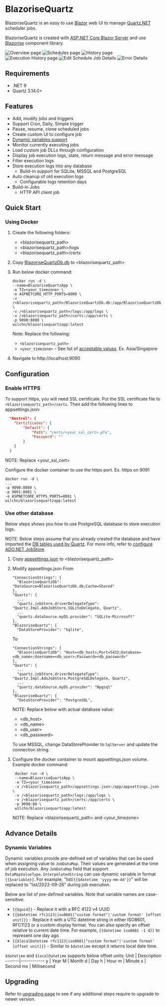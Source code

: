 # BlazoriseQuartz
BlazoriseQuartz is an easy to use [Blazor](https://blazor.net) web UI to manage [Quartz.NET](https://github.com/quartznet/quartznet) scheduler jobs.

BlazoriseQuartz is created with [ASP.NET Core Blazor Server](https://blazor.net) and use [Blazorise](https://blazorise.com) component library.

![Overview page](img/overview.png)
![Schedules page](img/schedules.png)
![History page](img/history.png)
![Execution History page](img/execution-history.png)
![Edit Schedule Job Details](img/edit-schedule-job-details.png)
![Error Details](img/error-details.png)

## Requirements
* .NET 9
* Quartz 3.14.0+

## Features
* Add, modify jobs and triggers
* Support Cron, Daily, Simple trigger
* Pause, resume, clone scheduled jobs
* Create custom UI to configure job
* [Dynamic variables support](#dynamic-variables)
* Monitor currently executing jobs
* Load custom job DLLs through configuration
* Display job execution logs, state, return message and error message
* Filter execution logs
* Store execution logs into any database
  * Build-in support for SQLite, MSSQL and PostgreSQL
* Auto cleanup of old execution logs
  * Configurable logs retention days
* Build-in Jobs
  * HTTP API client job

## Quick Start
### Using Docker
1. Create the following folders:
   * <blazorisequartz_path>
   * <blazorisequartz_path>/logs
   * <blazorisequartz_path>/certs

2. Copy [BlazoriseQuartzDb.db](../dev/src/BlazoriseQuartz/BlazoriseQuartzApp/BlazoriseQuartzDb.db) to <blazorisequartz_path>

3. Run below docker command:
    ```
    docker run -d \
    --name=BlazoriseQuartzApp \
    -e TZ=<your_timezone> \
    -e ASPNETCORE_HTTP_PORTS=8080 \
    -v /<blazorisequartz_path>/BlazoriseQuartzDb.db:/app/BlazoriseQuartzDb.db \
    -v /<blazorisequartz_path>/logs:/app/logs \
    -v /<blazorisequartz_path>/certs:/app/certs \
    -p 9090:8080 \
    wilchn/blazorisequartzapp:latest
    ```
    Note: Replace the following:
    - `<blazorisequartz_path>`
    - `<your_timezone>` - See list of [acceptable values](https://en.wikipedia.org/wiki/List_of_tz_database_time_zones). Ex. Asia/Singapore 
4. Navigate to http://localhost:9090

## Configuration
### Enable HTTPS
To support https, you will need SSL certificate. Put the SSL certificate file to `<blazorisequartz_path>/certs`.
Then add the following lines to appsettings.json:
```json
  "Kestrel": {
  	"Certificates": {
  		"Default": {
  			"Path": "certs/<your_ssl_cert>.pfx",
  			"Password": ""
  		}
  	}
  }
```
NOTE: Replace <your_ssl_cert>

Configure the docker container to use the https port. Ex. https on 9091
```
docker run -d \
...
-p 9090:8080 \
-p 9091:8081 \
-e ASPNETCORE_HTTPS_PORTS=8081 \
wilchn/blazorisequartzapp:latest
```
### Use other database
Below steps shows you how to use PostgreSQL database to store execution logs. 

NOTE: Below steps assume that you already created the database and have imported the [DB tables used by Quartz](https://github.com/quartznet/quartznet/tree/main/database/tables). For more info, refer to [configure ADO.NET JobStore](https://www.quartz-scheduler.net/documentation/quartz-3.x/tutorial/job-stores.html#ado-net-job-store-adojobstore). 

1. Copy [appsettings.json](../dev/src/BlazoriseQuartz/BlazoriseQuartzApp/appsettings.json) to <blazorisequartz_path>
2. Modify appsettings.json
   From
   ```
   "ConnectionStrings": {
     "BlazoriseQuartzDb": "DataSource=BlazoriseQuartzDb.db;Cache=Shared"
   },
   "Quartz": {
     ...
     "quartz.jobStore.driverDelegateType": "Quartz.Impl.AdoJobStore.SQLiteDelegate, Quartz",
     ...
     "quartz.dataSource.myDS.provider": "SQLite-Microsoft"
   },
   "BlazoriseQuartz": {
     "DataStoreProvider": "Sqlite",
   ```
   To
   ```
   "ConnectionStrings": {
     "BlazoriseQuartzDb": "Host=<db_host>;Port=5432;Database=<db_name>;Username=<db_user>;Password=<db_password>"
   },
   "Quartz": {
     ...
     "quartz.jobStore.driverDelegateType": "Quartz.Impl.AdoJobStore.PostgreSQLDelegate, Quartz",
     ...
     "quartz.dataSource.myDS.provider": "Npgsql"
   },
   "BlazoriseQuartz": {
     "DataStoreProvider": "PostgreSQL",
   ```
   NOTE: Replace below with actual database value:
   - <db_host>
   - <db_name>
   - <db_user>
   - <db_password>
   
   To use MSSQL, change DataStoreProvider to `SqlServer` and update the connection string.
3. Configure the docker container to mount appsettings.json volume. Example docker command:
   ```
    docker run -d \
    --name=BlazoriseQuartzApp \
    -e TZ=<your_timezone>
    -v /<blazorisequartz_path>/appsettings.json:/app/appsettings.json \
    -v /<blazorisequartz_path>/logs:/app/logs \
    -v /<blazorisequartz_path>/certs:/app/certs \
    -p 9090:80 \
    wilchn/blazorisequartzapp:latest
   ```
   NOTE: Replace <blazorisequartz_path> and <your_timezone>


## Advance Details

### Dynamic Variables
Dynamic variables provide pre-defined set of variables that can be used when assigning value to `JobDataMap`. Their values are generated at the time of job execution. Any `JobDataMap` field that support `DataMapValueType.InterpolatedString` can use dynamic variable in format ``{{$variable}}``. For example, "list/`{{$datetime 'yyyy-mm-dd'}}`" will be replaced to "list/2022-09-26" during job execution. 

Below are list of pre-defined variables. Note that variable names are case-sensitive.
- `{{$guid}}` - Replace it with a RFC 4122 v4 UUID
- `{{$datetime rfc1123|iso8601|"custom format"|'custom format' [offset unit]}}` - Replace it with a UTC datetime string in either ISO8601, RFC1123 or a custom display format. You can also specify an offset relative to current date time. For example, `{{datetime iso8601 -1 d}}` to represent one day ago.
- `{{$localDatetime rfc1123|iso8601|"custom format"|'custom format' [offset unit]}}` - Similar to `$datetime` except it returns local date time.

`$datetime` and `$localDatetime` supports below offset units:
Unit   | Description
-------|------------
y      | Year
M      | Month
d      | Day
h      | Hour
m      | Minute
s      | Second
ms     | Millisecond

## Upgrading

Refer to [upgrading page](docs/Upgrading.md) to see if any additional steps require to upgrade to newer version.